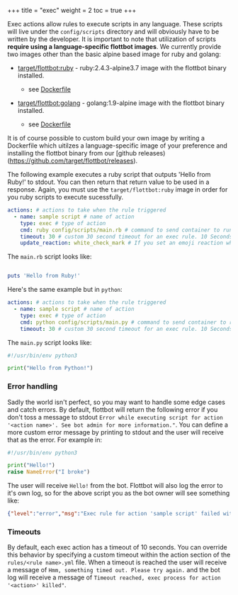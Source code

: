 +++
title = "exec"
weight = 2
toc = true
+++

Exec actions allow rules to execute scripts in any language. These scripts will live under the `config/scripts` directory and will obviously have to be written by the developer. It is important to note that utilization of scripts **require using a language-specific flottbot images**. We currently provide two images other than the basic alpine based image for ruby and golang:

* [target/flottbot:ruby](https://hub.docker.com/r/target/flottbot/) - ruby:2.4.3-alpine3.7 image with the flottbot binary installed.
    * see [Dockerfile](https://github.com/target/flottbot/blob/master/docker/Dockerfile.golang)

* [target/flottbot:golang](https://hub.docker.com/r/target/flottbot/) - golang:1.9-alpine image with the flottbot binary installed.
    * see [Dockerfile](https://github.com/target/flottbot/blob/master/docker/Dockerfile.ruby)

It is of course possible to custom build your own image by writing a Dockerfile which uitilzes a language-specific image of your preference and installing the flottbot binary from our [github releases)(https://github.com/target/flottbot/releases).

The following example executes a ruby script that outputs 'Hello from Ruby!' to stdout. You can then return that return value to be used in a response. Again, you must use the `target/flottbot:ruby` image in order for you ruby scripts to execute sucessfully.

```yaml
actions: # actions to take when the rule triggered
  - name: sample script # name of action
    type: exec # type of action
    cmd: ruby config/scripts/main.rb # command to send container to run your script.
    timeout: 30 # custom 30 second timeout for an exec rule. 10 Seconds is the default.
    update_reaction: white_check_mark # If you set an emoji reaction when the rule was matched, you can include this field to update the reaction when the script completes. You can use templating in this field as well for advanced usage.
```

The `main.rb` script looks like:

```ruby

puts 'Hello from Ruby!'
```

Here's the same example but in `python`:

```yaml
actions: # actions to take when the rule triggered
  - name: sample script # name of action
    type: exec # type of action
    cmd: python config/scripts/main.py # command to send container to run your script.
    timeout: 30 # custom 30 second timeout for an exec rule. 10 Seconds is the default.
```

The `main.py` script looks like:

```python
#!/usr/bin/env python3

print("Hello from Python!")
```

### Error handling

Sadly the world isn't perfect, so you may want to handle some edge cases and catch errors. By default, flottbot will return the following error if you don't toss a message to stdout `Error while executing script for action '<action name>'. See bot admin for more information."`. You can define a more custom error message by printing to stdout and the user will receive that as the error. For example in:

```python
#!/usr/bin/env python3

print("Hello!")
raise NameError("I broke")
```

The user will receive `Hello!` from the bot. Flottbot will also log the error to it's own log, so for the above script you as the bot owner will see something like:

```json
{"level":"error","msg":"Exec rule for action 'sample script' failed with exit status 1: Traceback (most recent call last):\n File "config/scripts/main.py", line 6, in \u003cmodule\u003e\n raise NameError("I broke")\nNameError: I broke\n","time":"2018-02-07T22:04:14-06:00"}
```

### Timeouts

By default, each exec action has a timeout of 10 seconds. You can override this behavior by specifying a custom timeout within the action section of the `rules/<rule name>.yml` file. When a timeout is reached the user will receive a message of `Hmm, something timed out. Please try again.` and the bot log will receive a message of `Timeout reached, exec process for action '<action>' killed"`.
